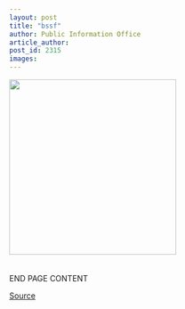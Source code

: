 ```yaml
---
layout: post
title: "bssf"
author: Public Information Office
article_author: 
post_id: 2315
images:
---
```


<p>
  <img align="bottom" border="0" height="315" src="../art/bssf.staff.300.jpg" width="300" alt=""><br>
  <br>
  <br>
  END PAGE CONTENT
</p>
<p><a href="http://www1.ucsc.edu/currents/00-01/04-30/bssf.html" title="Permalink to bssf">Source</a></p>
